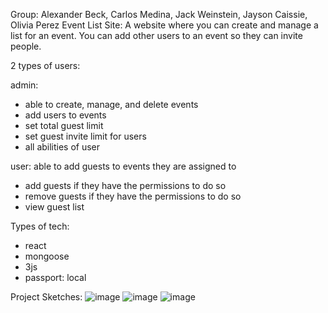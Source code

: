 Group: Alexander Beck, Carlos Medina, Jack Weinstein, Jayson Caissie, Olivia Perez
Event List Site:
A website where you can create and manage a list for an event. You can add other users to an event so they can invite people.

2 types of users:

admin: 
- able to create, manage, and delete events
- add users to events
- set total guest limit
- set guest invite limit for users
- all abilities of user

user: able to add guests to events they are assigned to
- add guests if they have the permissions to do so
- remove guests if they have the permissions to do so
- view guest list
  
Types of tech:
- react
- mongoose
- 3js
- passport: local

Project Sketches:
![image](https://github.com/JackWeinstein808/cs4241-final-project/assets/43310898/3898ac9b-1c1e-460f-9647-ad3d22882728)
![image](https://github.com/JackWeinstein808/cs4241-final-project/assets/43310898/908c9983-3f98-4300-8a5e-c5a22c9378f4)
![image](https://github.com/JackWeinstein808/cs4241-final-project/assets/43310898/7df6f97e-1c4b-497a-b5e7-97053fcf3aa1)

